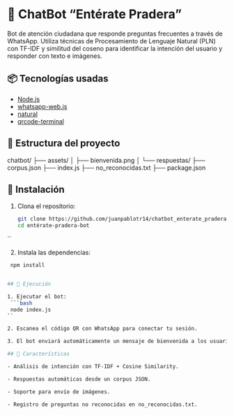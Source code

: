 # 🤖 ChatBot “Entérate Pradera”

Bot de atención ciudadana que responde preguntas frecuentes a través de WhatsApp. Utiliza técnicas de Procesamiento de Lenguaje Natural (PLN) con TF-IDF y similitud del coseno para identificar la intención del usuario y responder con texto e imágenes.

## 📦 Tecnologías usadas

- [Node.js](https://nodejs.org/)
- [whatsapp-web.js](https://github.com/pedroslopez/whatsapp-web.js)
- [natural](https://github.com/NaturalNode/natural)
- [qrcode-terminal](https://www.npmjs.com/package/qrcode-terminal)

## 📁 Estructura del proyecto

chatbot/
├── assets/
│ ├── bienvenida.png
│ └── respuestas/
├── corpus.json
├── index.js
├── no_reconocidas.txt
├── package.json


## 🔧 Instalación

1. Clona el repositorio:
   ```bash
   git clone https://github.com/juanpablotr14/chatbot_enterate_pradera.git
   cd entérate-pradera-bot
  ``

2. Instala las dependencias:
  ```bash
   npm install


## 🚀 Ejecución

1. Ejecutar el bot:
   ```bash
   node index.js
  ``

2. Escanea el código QR con WhatsApp para conectar tu sesión.

3. El bot enviará automáticamente un mensaje de bienvenida a los usuarios definidos y responderá a los mensajes que reciba.

## 🧠 Características

- Análisis de intención con TF-IDF + Cosine Similarity.

- Respuestas automáticas desde un corpus JSON.

- Soporte para envío de imágenes.

- Registro de preguntas no reconocidas en no_reconocidas.txt.
